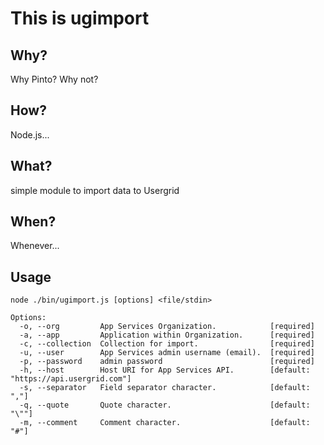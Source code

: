This is ugimport
=================
Why?
----
Why Pinto?
Why not?

How?
----
Node.js...

What?
----
simple module to import data to Usergrid

When?
----
Whenever...

Usage
----
	node ./bin/ugimport.js [options] <file/stdin>

	Options:
	  -o, --org         App Services Organization.            [required]
	  -a, --app         Application within Organization.      [required]
	  -c, --collection  Collection for import.                [required]
	  -u, --user        App Services admin username (email).  [required]
	  -p, --password    admin password                        [required]
	  -h, --host        Host URI for App Services API.        [default: "https://api.usergrid.com"]
	  -s, --separator   Field separator character.            [default: ","]
	  -q, --quote       Quote character.                      [default: "\""]
	  -m, --comment     Comment character.                    [default: "#"]